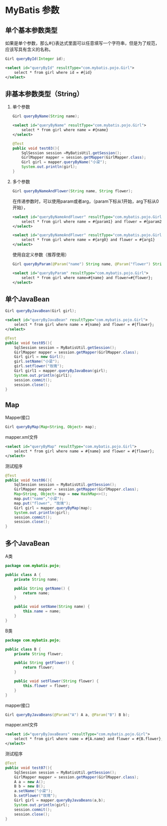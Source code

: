 # MyBatis 参数

## 单个基本参数类型

如果是单个参数，那么#{}表达式里面可以任意填写一个字符串，但是为了规范，应该写具有含义的名称。

```java
Girl queryById(Integer id);
```

```xml
<select id="queryById" resultType="com.mybatis.pojo.Girl">
    select * from girl where id = #{id}
</select>
```

## 非基本参数类型（String）

1. 单个参数

   ```java
   Girl queryByName(String name);
   ```

   ```xml
   <select id="queryByName" resultType="com.mybatis.pojo.Girl">
       select * from girl where name = #{name}
   </select>
   ```

   ```java
   @Test
   public void test03(){
       SqlSession session =MyBatisUtil.getSession();
       GirlMapper mapper = session.getMapper(GirlMapper.class);
       Girl girl = mapper.queryByName("小梁");
       System.out.println(girl);
   }
   ```

2. 多个参数

   ```java
   Girl queryByNameAndFlower(String name, String flower);
   ```

   在传递参数时，可以使用param或者arg，（param下标从1开始，arg下标从0开始），

   ```xml
   <select id="queryByNameAndFlower" resultType="com.mybatis.pojo.Girl">
       select * from girl where name = #{param1} and flower = #{param2}
   </select>
   ```

   ```xml
   <select id="queryByNameAndFlower" resultType="com.mybatis.pojo.Girl">
       select * from girl where name = #{arg0} and flower = #{arg1}
   </select>
   ```

   使用自定义参数（推荐使用）

   ```java
   Girl queryByParam(@Param("name") String name, @Param("flower") String flower);
   ```

   ```xml
   <select id="queryByParam" resultType="com.mybatis.pojo.Girl">
       select * from girl where name=#{name} and flower=#{flower};
   </select>
   ```

## 单个JavaBean

```java
Girl queryByJavaBean(Girl girl);
```

```xml
<select id="queryByJavaBean" resultType="com.mybatis.pojo.Girl">
    select * from girl where name = #{name} and flower = #{flower};
</select>
```

```java
@Test
public void test05(){
    SqlSession session = MyBatisUtil.getSession();
    GirlMapper mapper = session.getMapper(GirlMapper.class);
    Girl girl = new Girl();
    girl.setName("小梁");
    girl.setflower("玫瑰");
    Girl girl1 = mapper.queryByJavaBean(girl);
    System.out.println(girl1);
    session.commit();
    session.close();
}
```

## Map

Mapper接口

```java
Girl queryByMap(Map<String, Object> map);
```

mapper.xml文件

```xml
<select id="queryByMap" resultType="com.mybatis.pojo.Girl">
    select * from girl where name = #{name} and flower = #{flower};
</select>
```

测试程序

```java
@Test
public void test06(){
    SqlSession session = MyBatisUtil.getSession();
    GirlMapper mapper = session.getMapper(GirlMapper.class);
    Map<String, Object> map = new HashMap<>();
    map.put("name","小梁");
    map.put("flower", "玫瑰");
    Girl girl = mapper.queryByMap(map);
    System.out.println(girl);
    session.commit();
    session.close();
}
```

## 多个JavaBean

A类

```java
package com.mybatis.pojo;

public class A {
    private String name;

    public String getName() {
        return name;
    }

    public void setName(String name) {
        this.name = name;
    }
}
```

B类

```java
package com.mybatis.pojo;

public class B {
    private String flower;

    public String getFlower() {
        return flower;
    }

    public void setFlower(String flower) {
        this.flower = flower;
    }
}
```

mapper接口

```java
Girl queryByJavaBeans(@Param("A") A a, @Param("B") B b);
```

mapper.xml文件

```xml
<select id="queryByJavaBeans" resultType="com.mybatis.pojo.Girl">
    select * from girl where name = #{A.name} and flower = #{B.flower};
</select>
```

测试程序

```java
@Test
public void test07(){
    SqlSession session = MyBatisUtil.getSession();
    GirlMapper mapper = session.getMapper(GirlMapper.class);
    A a = new A();
    B b = new B();
    a.setName("小梁");
    b.setFlower("玫瑰");
    Girl girl = mapper.queryByJavaBeans(a,b);
    System.out.println(girl);
    session.commit();
    session.close();
}
```

